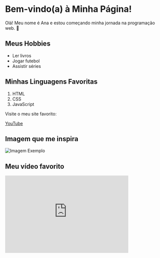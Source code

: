 <!DOCTYPE html>
<html lang="pt-BR">
<head>
  <meta charset="UTF-8">
  <title>Sobre Mim - Meu Primeiro Site</title>
</head>
<body>
  <h1>Bem-vindo(a) à Minha Página!</h1>
  
  <p>Olá! Meu nome é Ana e estou começando minha jornada na programação web. 🎉</p>
  
  <h2>Meus Hobbies</h2>
  <ul>
    <li>Ler livros</li>
    <li>Jogar futebol</li>
    <li>Assistir séries</li>
  </ul>

  <h2>Minhas Linguagens Favoritas</h2>
  <ol>
    <li>HTML</li>
    <li>CSS</li>
    <li>JavaScript</li>
  </ol>

  <p>Visite o meu site favorito:</p>
  <a href="https://www.youtube.com" target="_blank">YouTube</a>

  <h2>Imagem que me inspira</h2>
  <img src="https://hermes.dio.me/assets/articles/55252286-0639-411d-ad10-535e6abdb7d3.png" alt="Imagem Exemplo">

  <h2>Meu vídeo favorito</h2>
  <iframe width="400" height="250" src="https://www.youtube.com/embed/bnPQUgtBDvA?si=BXMEXOKp7O_BoNHa" frameborder="0" allowfullscreen></iframe>
</body>
</html>
